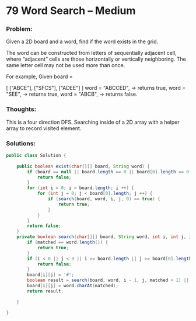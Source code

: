# 79 Word Search – Medium


### Problem:



Given a 2D board and a word, find if the word exists in the grid.

The word can be constructed from letters of sequentially adjacent cell, where “adjacent” cells are those horizontally or vertically neighboring. The same letter cell may not be used more than once.

For example,
Given board =

[
  ["ABCE"],
  ["SFCS"],
  ["ADEE"]
]
word = "ABCCED", -> returns true,
word = "SEE", -> returns true,
word = "ABCB", -> returns false.


### Thoughts:



This is a four direction DFS. Searching inside of a 2D array with a helper array to record visited element.


### Solutions:


```java
public class Solution {
     
    public boolean exist(char[][] board, String word) {
        if (board == null || board.length == 0 || board[0].length == 0 || word == null || word.equals("")) {
            return false;
        }
        for (int i = 0; i < board.length; i ++) {
            for (int j = 0; j < board[0].length; j ++) {
                if (search(board, word, i, j, 0) == true) {
                    return true;
                }
            }
        }
        return false;
    }
    private boolean search(char[][] board, String word, int i, int j, int matched) {
        if (matched == word.length()) {
            return true;
        }
        if (i < 0 || j < 0 || i >= board.length || j >= board[0].length || board[i][j] != word.charAt(matched)) {
            return false;
        }
        board[i][j] = '#';
        boolean result = search(board, word, i - 1, j, matched + 1) || search(board, word, i, j - 1, matched + 1) || search(board, word, i + 1, j, matched + 1) ||  search(board, word, i, j + 1, matched + 1);
        board[i][j] = word.charAt(matched);
        return result;
         
    }
     
}
```